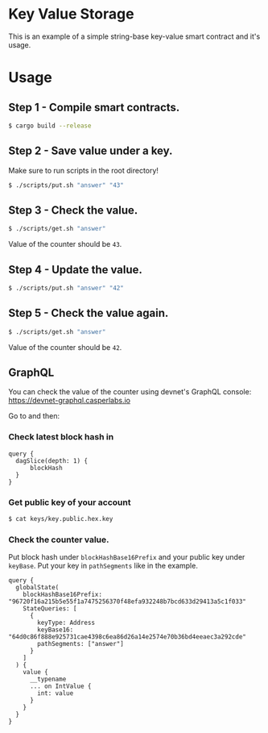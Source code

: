 # Key Value Storage

This is an example of a simple string-base key-value smart contract and it's usage.

# Usage

## Step 1 - Compile smart contracts.
```bash
$ cargo build --release
```

## Step 2 - Save value under a key.
Make sure to run scripts in the root directory!
```bash
$ ./scripts/put.sh "answer" "43"
```

## Step 3 - Check the value.
```bash
$ ./scripts/get.sh "answer"
```
Value of the counter should be `43`.

## Step 4 - Update the value.
```bash
$ ./scripts/put.sh "answer" "42"
```

## Step 5 - Check the value again.
```bash
$ ./scripts/get.sh "answer"
```
Value of the counter should be `42`.

## GraphQL
You can check the value of the counter using devnet's GraphQL console:
https://devnet-graphql.casperlabs.io

Go to and then:

### Check latest block hash in 
```
query {
  dagSlice(depth: 1) {
      blockHash
  }
}
```

### Get public key of your account
```bash
$ cat keys/key.public.hex.key
```

### Check the counter value.
Put block hash under `blockHashBase16Prefix` and your public key under `keyBase`. Put your key in `pathSegments` like in the example.
```
query {
  globalState(
    blockHashBase16Prefix: "96720f16a215b5e55f1a7475256370f48efa932248b7bcd633d29413a5c1f033"
    StateQueries: [
      {
        keyType: Address
        keyBase16: "64d0c86f888e925731cae4398c6ea86d26a14e2574e70b36bd4eeaec3a292cde"
        pathSegments: ["answer"]
      }
    ]
  ) {
    value {
      __typename
      ... on IntValue {
        int: value
      }
    }
  }
}
```